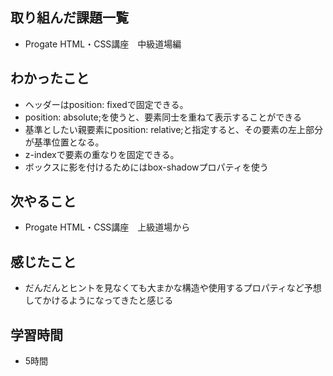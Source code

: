 ## 取り組んだ課題一覧
  - Progate HTML・CSS講座　中級道場編
## わかったこと
- ヘッダーはposition: fixedで固定できる。
- position: absolute;を使うと、要素同士を重ねて表示することができる
- 基準としたい親要素にposition: relative;と指定すると、その要素の左上部分が基準位置となる。
- z-indexで要素の重なりを固定できる。
- ボックスに影を付けるためにはbox-shadowプロパティを使う
## 次やること
  - Progate HTML・CSS講座　上級道場から
## 感じたこと
- だんだんとヒントを見なくても大まかな構造や使用するプロパティなど予想してかけるようになってきたと感じる
## 学習時間
- 5時間
